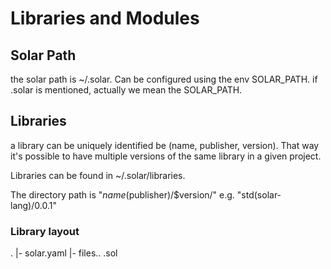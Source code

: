 # Libraries and Modules

## Solar Path

the solar path is ~/.solar.
Can be configured using the env SOLAR_PATH.
if .solar is mentioned, actually we mean the SOLAR_PATH.


## Libraries

a library can be uniquely identified be (name, publisher, version).
That way it's possible to have multiple versions of the same library
in a given project.

Libraries can be found in ~/.solar/libraries.

The directory path is "$name($publisher)/$version/"
e.g. "std(solar-lang)/0.0.1"


### Library layout
.
|- solar.yaml
|- files.. .sol